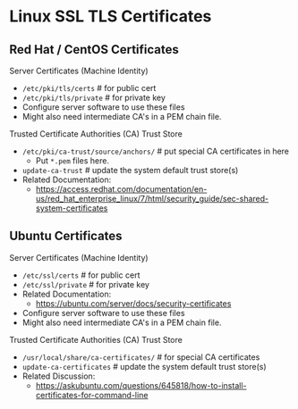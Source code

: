 # Linux SSL TLS Certificates

## Red Hat / CentOS Certificates

Server Certificates (Machine Identity)
* `/etc/pki/tls/certs` # for public cert
* `/etc/pki/tls/private` # for private key
* Configure server software to use these files
* Might also need intermediate CA's in a PEM chain file.

Trusted Certificate Authorities (CA) Trust Store
* `/etc/pki/ca-trust/source/anchors/` # put special CA certificates in here
  * Put `*.pem` files here.
* `update-ca-trust` # update the system default trust store(s)
* Related Documentation:
  * https://access.redhat.com/documentation/en-us/red_hat_enterprise_linux/7/html/security_guide/sec-shared-system-certificates

## Ubuntu Certificates

Server Certificates (Machine Identity)
* `/etc/ssl/certs` # for public cert
* `/etc/ssl/private` # for private key
* Related Documentation:
  * https://ubuntu.com/server/docs/security-certificates
* Configure server software to use these files
* Might also need intermediate CA's in a PEM chain file.

Trusted Certificate Authorities (CA) Trust Store
* `/usr/local/share/ca-certificates/` # for special CA certificates
* `update-ca-certificates` # update the system default trust store(s)
* Related Discussion:
  * https://askubuntu.com/questions/645818/how-to-install-certificates-for-command-line

